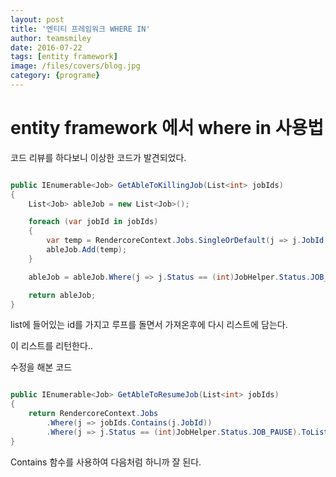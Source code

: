 ```yaml
---
layout: post
title: '엔티티 프레임워크 WHERE IN' 
author: teamsmiley 
date: 2016-07-22
tags: [entity framework]
image: /files/covers/blog.jpg
category: {programe}
---
```


# entity framework 에서 where in 사용법

코드 리뷰를 하다보니 이상한 코드가 발견되었다.

```c#

public IEnumerable<Job> GetAbleToKillingJob(List<int> jobIds)
{
    List<Job> ableJob = new List<Job>();

    foreach (var jobId in jobIds)
    {
        var temp = RendercoreContext.Jobs.SingleOrDefault(j => j.JobId.Equals(jobId));
        ableJob.Add(temp);
    }

    ableJob = ableJob.Where(j => j.Status == (int)JobHelper.Status.JOB_PAUSE).ToList();

    return ableJob;
}
```

list에 들어있는 id를 가지고 루프를 돌면서 가져온후에 다시 리스트에 담는다.

이 리스트를 리턴한다..

수정을 해본 코드

```c#

public IEnumerable<Job> GetAbleToResumeJob(List<int> jobIds)
{
    return RendercoreContext.Jobs
        .Where(j => jobIds.Contains(j.JobId))
        .Where(j => j.Status == (int)JobHelper.Status.JOB_PAUSE).ToList();
}

```

Contains 함수를 사용하여 다음처럼 하니까 잘 된다.



